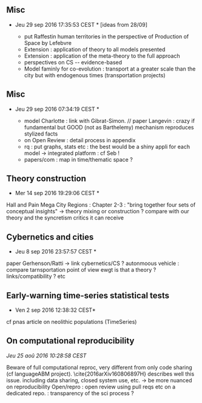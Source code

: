 




## Misc

* Jeu 29 sep 2016 17:35:53 CEST * [ideas from 28/09]

  - put Raffestin human territories in the perspective of Production of Space by Lefebvre
  - Extension : application of theory to all models presented
  - Extension : application of the meta-theory to the full approach
  - perspectives on CS -- evidence-based
  - Model faminly for co-evolution : transport at a greater scale than the city but with endogenous times (transportation projects)



## Misc

* Jeu 29 sep 2016 07:34:19 CEST *

  - model Charlotte : link with Gibrat-Simon. // paper Langevin : crazy if fundamental but GOOD (not as Barthelemy) mechanism reproduces stylized facts
  - on Open Review : detail process in appendix
  - rq : put graphs, stats etc : the best would be a shiny appli for each model -> integrated platform : cf Seb !
  - papers/com : map in time/thematic space ?


## Theory construction

* Mer 14 sep 2016 19:29:06 CEST * 

Hall and Pain Mega City Regions : Chapter 2-3 : "bring together four sets of conceptual insights"
-> theory mixing or construction ? compare with our theory and the syncretism critics it can receive


## Cybernetics and cities

* Jeu  8 sep 2016 23:57:57 CEST *

paper Gerhenson/Ratti -> link cybernetics/CS ? autonmoous vehicle : compare tarnsportation point of view ewgt
is that a theory ? links/compatibility ? etc



## Early-warning time-series statistical tests

* Ven  2 sep 2016 12:38:32 CEST*

cf pnas article on neolithic populations (TimeSeries)






## On computational reproducibility

*Jeu 25 aoû 2016 10:28:58 CEST*

Beware of full computational reproc, very different from only code sharing (cf languageABM project).
\cite{2016arXiv160806897H} describes well this issue. including data sharing, closed system use, etc. 
 -> be more nuanced on reproducibility
Open/repro : open review using pull reqs etc on a dedicated repo. : transparency of the sci process ?


